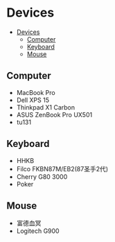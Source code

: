 # Devices

<!-- TOC -->

- [Devices](#devices)
  - [Computer](#computer)
  - [Keyboard](#keyboard)
  - [Mouse](#mouse)

<!-- /TOC -->

## Computer

- MacBook Pro
- Dell XPS 15
- Thinkpad X1 Carbon
- ASUS ZenBook Pro UX501
- tu131

## Keyboard

- HHKB
- Filco  FKBN87M/EB2(87圣手2代)
- Cherry G80 3000
- Poker

## Mouse

- 富德血冥
- Logitech G900
